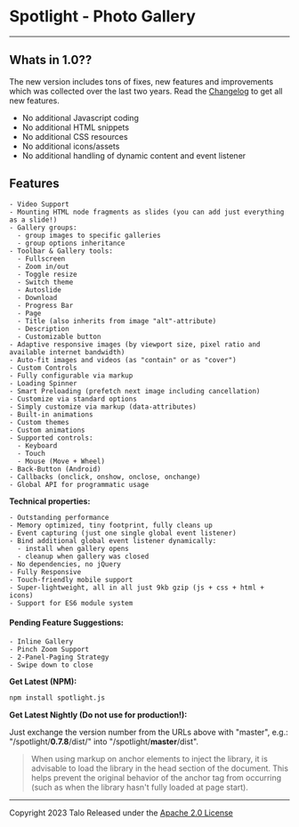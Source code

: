 <p></p>
<h1> Spotlight - Photo Gallery </h1>

---------------------------------------------------------------------------------------------------------------------------------------------------------------------------------------

## Whats in 1.0??

The new version includes tons of fixes, new features and improvements which was collected over the last two years. Read the <a href="CHANGELOG.md">Changelog</a> to get all new features.

- No additional Javascript coding
- No additional HTML snippets
- No additional CSS resources
- No additional icons/assets
- No additional handling of dynamic content and event listener

<a name="features" id="features"></a>
## Features

```
- Video Support
- Mounting HTML node fragments as slides (you can add just everything as a slide!)
- Gallery groups:
  - group images to specific galleries
  - group options inheritance
- Toolbar & Gallery tools:
  - Fullscreen
  - Zoom in/out
  - Toggle resize
  - Switch theme
  - Autoslide
  - Download
  - Progress Bar
  - Page
  - Title (also inherits from image "alt"-attribute)
  - Description
  - Customizable button
- Adaptive responsive images (by viewport size, pixel ratio and available internet bandwidth)
- Auto-fit images and videos (as "contain" or as "cover")
- Custom Controls
- Fully configurable via markup
- Loading Spinner
- Smart Preloading (prefetch next image including cancellation)
- Customize via standard options
- Simply customize via markup (data-attributes)
- Built-in animations
- Custom themes
- Custom animations
- Supported controls:
  - Keyboard
  - Touch
  - Mouse (Move + Wheel)
- Back-Button (Android)
- Callbacks (onclick, onshow, onclose, onchange)
- Global API for programmatic usage
```

__Technical properties:__

```
- Outstanding performance
- Memory optimized, tiny footprint, fully cleans up
- Event capturing (just one single global event listener)
- Bind additional global event listener dynamically:
  - install when gallery opens
  - cleanup when gallery was closed
- No dependencies, no jQuery
- Fully Responsive
- Touch-friendly mobile support
- Super-lightweight, all in all just 9kb gzip (js + css + html + icons)
- Support for ES6 module system
```

#### Pending Feature Suggestions:

```
- Inline Gallery
- Pinch Zoom Support
- 2-Panel-Paging Strategy
- Swipe down to close
```

__Get Latest (NPM):__

```cmd
npm install spotlight.js
```

__Get Latest Nightly (Do not use for production!):__

Just exchange the version number from the URLs above with "master", e.g.: "/spotlight/__0.7.8__/dist/" into "/spotlight/__master__/dist".

> When using markup on anchor elements to inject the library, it is advisable to load the library in the head section of the document. This helps prevent the original behavior of the anchor tag from occurring (such as when the library hasn't fully loaded at page start).

---

Copyright 2023 Talo <alphaotuken>
Released under the <a href="http://www.apache.org/licenses/LICENSE-2.0.html" target="_blank">Apache 2.0 License</a><br>
